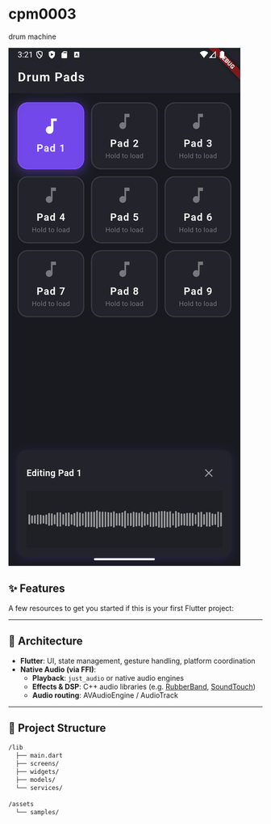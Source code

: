 # cpm0003

drum machine

![1](https://github.com/jinine/mobile-drum-machine/blob/main/Screenshot_20250624_032120.png)


## ✨ Features

A few resources to get you started if this is your first Flutter project:

---

## 🔧 Architecture

- **Flutter**: UI, state management, gesture handling, platform coordination
- **Native Audio (via FFI)**:
    - **Playback**: `just_audio` or native audio engines
    - **Effects & DSP**: C++ audio libraries (e.g. [RubberBand](https://breakfastquay.com/rubberband/), [SoundTouch](https://www.surina.net/soundtouch/))
    - **Audio routing**: AVAudioEngine / AudioTrack

---

## 📁 Project Structure

```plaintext
/lib
  ├── main.dart
  ├── screens/
  ├── widgets/
  ├── models/
  └── services/
    
/assets
  └── samples/
```